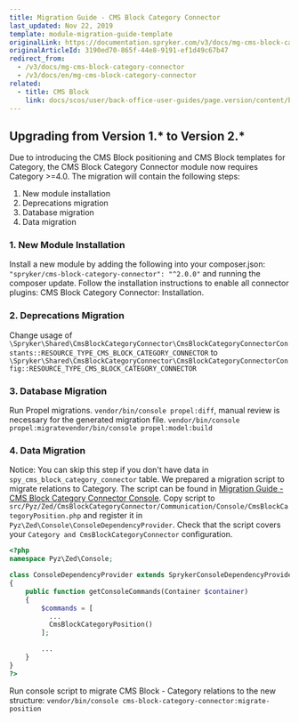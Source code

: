 ```yaml
---
title: Migration Guide - CMS Block Category Connector
last_updated: Nov 22, 2019
template: module-migration-guide-template
originalLink: https://documentation.spryker.com/v3/docs/mg-cms-block-category-connector
originalArticleId: 3190ed70-865f-44e8-9191-ef1d49c67b47
redirect_from:
  - /v3/docs/mg-cms-block-category-connector
  - /v3/docs/en/mg-cms-block-category-connector
related:
  - title: CMS Block
    link: docs/scos/user/back-office-user-guides/page.version/content/blocks/cms-block.html
---
```


## Upgrading from Version 1.* to Version 2.*
Due to introducing the CMS Block positioning and CMS Block templates for Category, the CMS Block Category Connector module now requires Category >=4.0.
The migration will contain the following steps:

1. New module installation
2. Deprecations migration
3. Database migration
4. Data migration

### 1. New Module Installation
Install a new module by adding the following into your composer.json: `"spryker/cms-block-category-connector": "^2.0.0"` and running the composer update.
Follow the installation instructions to enable all connector plugins: CMS Block Category Connector: Installation.

### 2. Deprecations Migration
Change usage of `\Spryker\Shared\CmsBlockCategoryConnector\CmsBlockCategoryConnectorConstants::RESOURCE_TYPE_CMS_BLOCK_CATEGORY_CONNECTOR` to `\Spryker\Shared\CmsBlockCategoryConnector\CmsBlockCategoryConnectorConfig::RESOURCE_TYPE_CMS_BLOCK_CATEGORY_CONNECTOR`

### 3. Database Migration
Run Propel migrations.  `vendor/bin/console propel:diff`, manual review is necessary for the generated migration file. `vendor/bin/console propel:migratevendor/bin/console propel:model:build`

### 4. Data Migration
Notice: You can skip this step if you don't have data in `spy_cms_block_category_connector` table.
We prepared a migration script to migrate relations to Category.
The script can be found in [Migration Guide - CMS Block Category Connector Console](/docs/scos/dev/module-migration-guides/{{page.version}}/migration-guide-cms-block-category-connector-migration-console.html).
Copy script to `src/Pyz/Zed/CmsBlockCategoryConnector/Communication/Console/CmsBlockCategoryPosition.php` and register it in `Pyz\Zed\Console\ConsoleDependencyProvider`.
Check that the script covers your `Category and CmsBlockCategoryConnector` configuration.


```php
<?php
namespace Pyz\Zed\Console;

class ConsoleDependencyProvider extends SprykerConsoleDependencyProvider
{
    public function getConsoleCommands(Container $container)
    {
        $commands = [
          ...
          CmsBlockCategoryPosition()
        ];

        ...
    }
}
?>
```

Run console script to migrate CMS Block - Category relations to the new structure: `vendor/bin/console cms-block-category-connector:migrate-position`
<!-- Last review date: Aug 30, 2017-- by Denis Turkov -->
